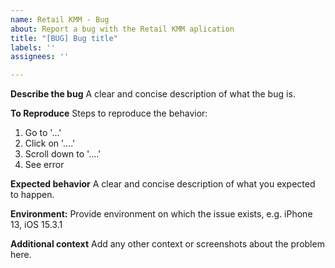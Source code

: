 ```yaml
---
name: Retail KMM - Bug
about: Report a bug with the Retail KMM aplication
title: "[BUG] Bug title"
labels: ''
assignees: ''

---
```


**Describe the bug**
A clear and concise description of what the bug is.

**To Reproduce**
Steps to reproduce the behavior:
1. Go to '...'
2. Click on '....'
3. Scroll down to '....'
4. See error

**Expected behavior**
A clear and concise description of what you expected to happen.

**Environment:**
Provide environment on which the issue exists, e.g. iPhone 13, iOS 15.3.1

**Additional context**
Add any other context or screenshots about the problem here.
